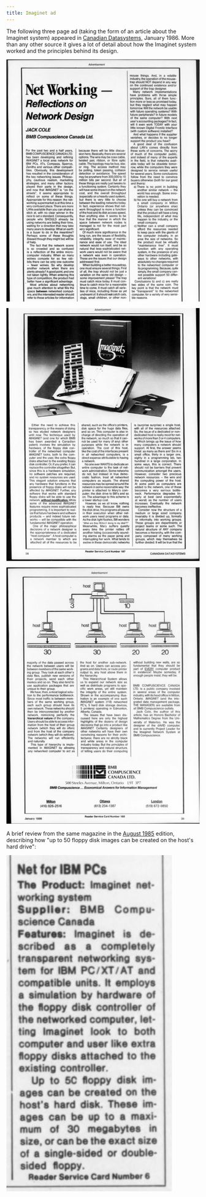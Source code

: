 ```yaml
---
title: Imaginet ad
---
```


The following three page ad (taking the form of an article about the Imaginet system)
appeared in [Canadian Datasystems](https://archive.org/details/sim_it-magazine_1986-01_18_1/page/n44/mode/1up),
January 1986. More than any other source it gives a lot of detail about how the Imaginet
system worked and the principles behind its design.

![Page 1](original-files/imaginet-design1.png)

![Page 2](original-files/imaginet-design2.png)

![Page 3](original-files/imaginet-design3.png)

A brief review from the same magazine in the [August 1985](https://archive.org/details/sim_it-magazine_1985-08_17_8/page/n5/mode/2up)
edition, describing how "up to 50 floppy disk images can be created on the
host's hard drive":

![Imaginet review](original-files/imaginet-review.png)

